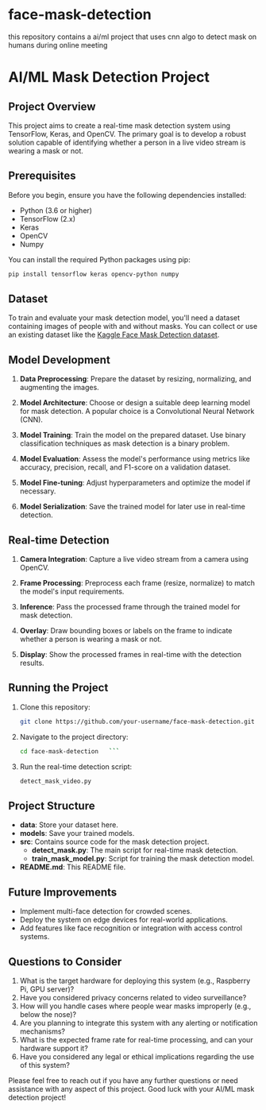 # face-mask-detection
this repository contains a ai/ml project that uses cnn algo to detect mask on humans during online meeting

# AI/ML Mask Detection Project

## Project Overview

This project aims to create a real-time mask detection system using TensorFlow, Keras, and OpenCV. The primary goal is to develop a robust solution capable of identifying whether a person in a live video stream is wearing a mask or not.

## Prerequisites

Before you begin, ensure you have the following dependencies installed:

- Python (3.6 or higher)
- TensorFlow (2.x)
- Keras
- OpenCV
- Numpy

You can install the required Python packages using pip:

```bash
pip install tensorflow keras opencv-python numpy
```

## Dataset

To train and evaluate your mask detection model, you'll need a dataset containing images of people with and without masks. You can collect or use an existing dataset like the [Kaggle Face Mask Detection dataset](https://www.kaggle.com/andrewmvd/face-mask-detection).

## Model Development

1. **Data Preprocessing**: Prepare the dataset by resizing, normalizing, and augmenting the images.

2. **Model Architecture**: Choose or design a suitable deep learning model for mask detection. A popular choice is a Convolutional Neural Network (CNN).

3. **Model Training**: Train the model on the prepared dataset. Use binary classification techniques as mask detection is a binary problem.
  
   

5. **Model Evaluation**: Assess the model's performance using metrics like accuracy, precision, recall, and F1-score on a validation dataset.

6. **Model Fine-tuning**: Adjust hyperparameters and optimize the model if necessary.

7. **Model Serialization**: Save the trained model for later use in real-time detection.

## Real-time Detection

1. **Camera Integration**: Capture a live video stream from a camera using OpenCV.

2. **Frame Processing**: Preprocess each frame (resize, normalize) to match the model's input requirements.

3. **Inference**: Pass the processed frame through the trained model for mask detection.

4. **Overlay**: Draw bounding boxes or labels on the frame to indicate whether a person is wearing a mask or not.

5. **Display**: Show the processed frames in real-time with the detection results.

## Running the Project

1. Clone this repository:

   ```bash
   git clone https://github.com/your-username/face-mask-detection.git
   ```

2. Navigate to the project directory:

   ```bash
   cd face-mask-detection   ```

3. Run the real-time detection script:

   ```bash
   detect_mask_video.py
   ```

## Project Structure

- **data**: Store your dataset here.
- **models**: Save your trained models.
- **src**: Contains source code for the mask detection project.
  - **detect_mask.py**: The main script for real-time mask detection.
  - **train_mask_model.py**: Script for training the mask detection model.
- **README.md**: This README file.

## Future Improvements

- Implement multi-face detection for crowded scenes.
- Deploy the system on edge devices for real-world applications.
- Add features like face recognition or integration with access control systems.

## Questions to Consider

1. What is the target hardware for deploying this system (e.g., Raspberry Pi, GPU server)?
2. Have you considered privacy concerns related to video surveillance?
3. How will you handle cases where people wear masks improperly (e.g., below the nose)?
4. Are you planning to integrate this system with any alerting or notification mechanisms?
5. What is the expected frame rate for real-time processing, and can your hardware support it?
6. Have you considered any legal or ethical implications regarding the use of this system?

Please feel free to reach out if you have any further questions or need assistance with any aspect of this project. Good luck with your AI/ML mask detection project!


